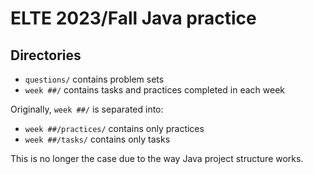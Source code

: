 # ELTE 2023/Fall Java practice

## Directories

- `questions/` contains problem sets
- `week ##/` contains tasks and practices completed in each week

Originally, `week ##/` is separated into:

- `week ##/practices/` contains only practices
- `week ##/tasks/` contains only tasks

This is no longer the case due to the way Java project structure works.
